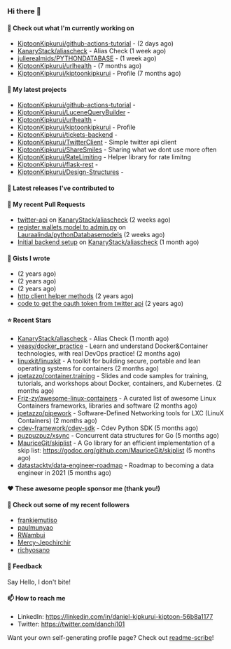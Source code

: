 
### Hi there 👋

#### 👷 Check out what I'm currently working on

- [KiptoonKipkurui/github-actions-tutorial](https://github.com/KiptoonKipkurui/github-actions-tutorial) -  (2 days ago)
- [KanaryStack/aliascheck](https://github.com/KanaryStack/aliascheck) - Alias Check (1 week ago)
- [julierealmids/PYTHONDATABASE](https://github.com/julierealmids/PYTHONDATABASE) -  (1 week ago)
- [KiptoonKipkurui/urlhealth](https://github.com/KiptoonKipkurui/urlhealth) -  (7 months ago)
- [KiptoonKipkurui/kiptoonkipkurui](https://github.com/KiptoonKipkurui/kiptoonkipkurui) - Profile (7 months ago)

#### 🌱 My latest projects

- [KiptoonKipkurui/github-actions-tutorial](https://github.com/KiptoonKipkurui/github-actions-tutorial) - 
- [KiptoonKipkurui/LuceneQueryBuilder](https://github.com/KiptoonKipkurui/LuceneQueryBuilder) - 
- [KiptoonKipkurui/urlhealth](https://github.com/KiptoonKipkurui/urlhealth) - 
- [KiptoonKipkurui/kiptoonkipkurui](https://github.com/KiptoonKipkurui/kiptoonkipkurui) - Profile
- [KiptoonKipkurui/tickets-backend](https://github.com/KiptoonKipkurui/tickets-backend) - 
- [KiptoonKipkurui/TwitterClient](https://github.com/KiptoonKipkurui/TwitterClient) - Simple twitter api client
- [KiptoonKipkurui/ShareSmiles](https://github.com/KiptoonKipkurui/ShareSmiles) - Sharing what we dont use more often
- [KiptoonKipkurui/RateLimiting](https://github.com/KiptoonKipkurui/RateLimiting) - Helper library for rate limitng 
- [KiptoonKipkurui/flask-rest](https://github.com/KiptoonKipkurui/flask-rest) - 
- [KiptoonKipkurui/Design-Structures](https://github.com/KiptoonKipkurui/Design-Structures) - 

#### 🔭 Latest releases I've contributed to


#### 🔨 My recent Pull Requests

- [twitter-api](https://github.com/KanaryStack/aliascheck/pull/17) on [KanaryStack/aliascheck](https://github.com/KanaryStack/aliascheck) (2 weeks ago)
- [register wallets model to admin.py](https://github.com/Lauraalinda/pythonDatabasemodels/pull/1) on [Lauraalinda/pythonDatabasemodels](https://github.com/Lauraalinda/pythonDatabasemodels) (2 weeks ago)
- [Initial backend setup](https://github.com/KanaryStack/aliascheck/pull/7) on [KanaryStack/aliascheck](https://github.com/KanaryStack/aliascheck) (1 month ago)


#### 📓 Gists I wrote

- [](https://gist.github.com/75f8e6859120ff76384203162ff71031) (2 years ago)
- [](https://gist.github.com/36d123dbcfae3aa16c9fa05d14b77e70) (2 years ago)
- [](https://gist.github.com/03aa6a9e4d1f6e83ffe6ce69bac8ade0) (2 years ago)
- [http client helper methods](https://gist.github.com/42b4af13921bcb86f7f2aa61d76dc5f3) (2 years ago)
- [code to get the oauth token from twitter api](https://gist.github.com/4f857e433d186cdd79501c0bd4bff8b9) (2 years ago)

#### ⭐ Recent Stars

- [KanaryStack/aliascheck](https://github.com/KanaryStack/aliascheck) - Alias Check (1 month ago)
- [yeasy/docker_practice](https://github.com/yeasy/docker_practice) - Learn and understand Docker&amp;Container technologies, with real DevOps practice! (2 months ago)
- [linuxkit/linuxkit](https://github.com/linuxkit/linuxkit) - A toolkit for building secure, portable and lean operating systems for containers (2 months ago)
- [jpetazzo/container.training](https://github.com/jpetazzo/container.training) - Slides and code samples for training, tutorials, and workshops about Docker, containers, and Kubernetes. (2 months ago)
- [Friz-zy/awesome-linux-containers](https://github.com/Friz-zy/awesome-linux-containers) - A curated list of awesome Linux Containers frameworks, libraries and software (2 months ago)
- [jpetazzo/pipework](https://github.com/jpetazzo/pipework) - Software-Defined Networking tools for LXC (LinuX Containers) (2 months ago)
- [cdev-framework/cdev-sdk](https://github.com/cdev-framework/cdev-sdk) - Cdev Python SDK (5 months ago)
- [puzpuzpuz/xsync](https://github.com/puzpuzpuz/xsync) - Concurrent data structures for Go (5 months ago)
- [MauriceGit/skiplist](https://github.com/MauriceGit/skiplist) - A Go library for an efficient implementation of a skip list: https://godoc.org/github.com/MauriceGit/skiplist (5 months ago)
- [datastacktv/data-engineer-roadmap](https://github.com/datastacktv/data-engineer-roadmap) - Roadmap to becoming a data engineer in 2021 (5 months ago)

#### ❤️ These awesome people sponsor me (thank you!)


#### 👯 Check out some of my recent followers

- [frankiemutiso](https://github.com/frankiemutiso)
- [paulmunyao](https://github.com/paulmunyao)
- [RWambui](https://github.com/RWambui)
- [Mercy-Jepchirchir](https://github.com/Mercy-Jepchirchir)
- [richyosano](https://github.com/richyosano)

#### 💬 Feedback

Say Hello, I don't bite!

#### 📫 How to reach me
- LinkedIn: https://linkedin.com/in/daniel-kipkurui-kiptoon-56b8a1177
- Twitter: https://twitter.com/danchi101


Want your own self-generating profile page? Check out [readme-scribe](https://github.com/muesli/readme-scribe)!
